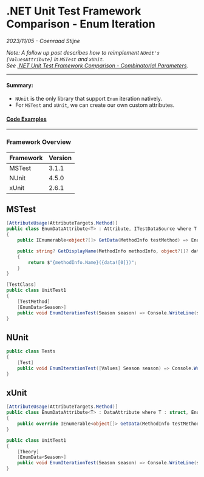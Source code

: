 # .NET Unit Test Framework Comparison - Enum Iteration
*2023/11/05 - Coenraad Stijne*  

*Note: A follow up post describes how to reimplement `NUnit's` `[ValuesAttribute]` in `MSTest` and `xUnit`.*  
*See [.NET Unit Test Framework Comparison - Combinatorial Parameters](../2/README.md).*

---

#### Summary:  
- `NUnit` is the only library that support `Enum` iteration natively.  
- For `MSTest` and `xUnit`, we can create our own custom attributes.

#### [Code Examples](https://github.com/CoenraadS/CoenraadS.github.io/tree/main/1/src)

---

### Framework Overview

| Framework | Version | 
| --------- | ------- | 
| MSTest    | 3.1.1   | 
| NUnit     | 4.5.0   | 
| xUnit     | 2.6.1   | 

## MSTest

```csharp
[AttributeUsage(AttributeTargets.Method)]
public class EnumDataAttribute<T> : Attribute, ITestDataSource where T : struct, Enum
{
    public IEnumerable<object?[]> GetData(MethodInfo testMethod) => Enum.GetValues<T>().Select(e => new object[] { e });

    public string? GetDisplayName(MethodInfo methodInfo, object?[]? data)
    {
        return $"{methodInfo.Name}({data![0]})";
    }
}

[TestClass]
public class UnitTest1
{
    [TestMethod]
    [EnumData<Season>]
    public void EnumIterationTest(Season season) => Console.WriteLine(season);
}
```

## NUnit

```csharp
public class Tests
{
    [Test]
    public void EnumIterationTest([Values] Season season) => Console.WriteLine(season);
}
```

## xUnit

```csharp
[AttributeUsage(AttributeTargets.Method)]
public class EnumDataAttribute<T> : DataAttribute where T : struct, Enum
{
    public override IEnumerable<object[]> GetData(MethodInfo testMethod) => Enum.GetValues<T>().Select(e => new object[] { e });
}

public class UnitTest1
{
    [Theory]
    [EnumData<Season>]
    public void EnumIterationTest(Season season) => Console.WriteLine(season);
}
```